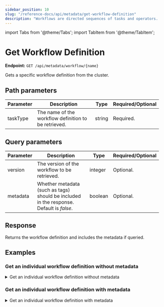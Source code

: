 ```yaml
---
sidebar_position: 10
slug: "/reference-docs/api/metadata/get-workflow-definition"
description: "Workflows are directed sequences of tasks and operators. This API is used to retrieve the individual workflow definition in Orkes Conductor."
---
```


import Tabs from '@theme/Tabs';
import TabItem from '@theme/TabItem';

# Get Workflow Definition

**Endpoint:** `GET /api/metadata/workflow/{name}`

Gets a specific workflow definition from the cluster.

## Path parameters

| Parameter  | Description | Type | Required/Optional |
| ---------- | ----------- | ---- | ----------------- |
| taskType | The name of the workflow definition to be retrieved. | string | Required. | 

## Query parameters

| Parameter  | Description | Type | Required/Optional |
| ---------- | ----------- | ---- | ----------------- |
| version | The version of the workflow to be retrieved. | integer | Optional. | 
| metadata | Whether metadata (such as tags) should be included in the response. Default is _false_. | boolean | Optional. | 

## Response

Returns the workflow definition and includes the metadata if queried.

## Examples

### Get an individual workflow definition without metadata

<details><summary>Get an individual workflow definition without metadata</summary>

**Request**

```bash
curl -X 'GET' \
  'https://<YOUR-CLUSTER>/api/metadata/workflow/api-test?metadata=false' \
  -H 'accept: */*' \
  -H 'X-Authorization: <TOKEN>'
```
**Response**

```json
{
  "createTime": 0,
  "updateTime": 1735802256013,
  "name": "api-test",
  "description": "Sample workflow created using API",
  "version": 1,
  "tasks": [
    {
      "name": "event",
      "taskReferenceName": "event_ref",
      "inputParameters": {},
      "type": "EVENT",
      "decisionCases": {},
      "defaultCase": [],
      "forkTasks": [],
      "startDelay": 0,
      "joinOn": [],
      "sink": "sqs:internal_event_name",
      "optional": false,
      "defaultExclusiveJoinTask": [],
      "asyncComplete": false,
      "loopOver": [],
      "onStateChange": {},
      "permissive": false
    }
  ],
  "inputParameters": [],
  "outputParameters": {},
  "failureWorkflow": "",
  "schemaVersion": 2,
  "restartable": false,
  "workflowStatusListenerEnabled": false,
  "ownerEmail": "john.doe@acme.com",
  "timeoutPolicy": "ALERT_ONLY",
  "timeoutSeconds": 0,
  "variables": {},
  "inputTemplate": {},
  "enforceSchema": true
}
```
</details>

### Get an individual workflow definition with metadata

<details><summary>Get an individual workflow definition with metadata</summary>

**Request**

```bash
curl -X 'GET' \
  'https://<YOUR-CLUSTER>/api/metadata/workflow/api-test?metadata=true' \
  -H 'accept: */*' \
  -H 'X-Authorization: <TOKEN>'
```
**Response**

```json
{
  "createTime": 0,
  "updateTime": 1735802256013,
  "name": "api-test",
  "description": "Sample workflow created using API",
  "version": 1,
  "tasks": [
    {
      "name": "event",
      "taskReferenceName": "event_ref",
      "inputParameters": {},
      "type": "EVENT",
      "decisionCases": {},
      "defaultCase": [],
      "forkTasks": [],
      "startDelay": 0,
      "joinOn": [],
      "sink": "sqs:internal_event_name",
      "optional": false,
      "defaultExclusiveJoinTask": [],
      "asyncComplete": false,
      "loopOver": [],
      "onStateChange": {},
      "permissive": false
    }
  ],
  "inputParameters": [],
  "outputParameters": {},
  "failureWorkflow": "",
  "schemaVersion": 2,
  "restartable": false,
  "workflowStatusListenerEnabled": false,
  "ownerEmail": "john.doe@acme.com",
  "timeoutPolicy": "ALERT_ONLY",
  "timeoutSeconds": 0,
  "variables": {},
  "inputTemplate": {},
  "enforceSchema": true,
  "overwriteTags": true,
  "tags": [
    {
      "key": "api",
      "value": "doc"
    }
  ]
}
```
</details>